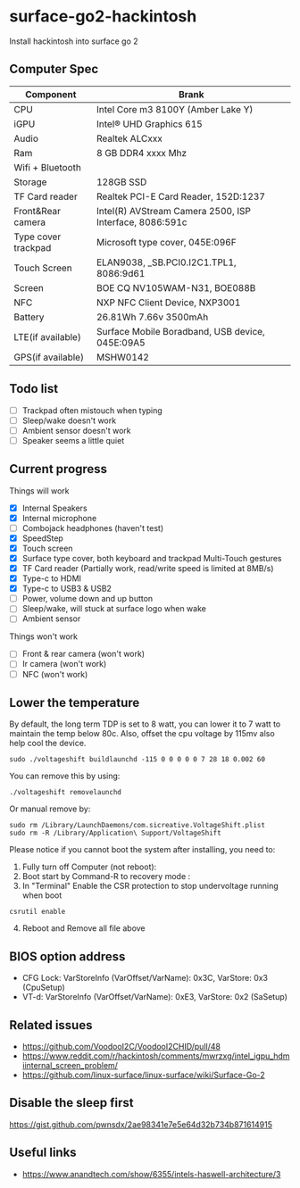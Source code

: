 # surface-go2-hackintosh
Install hackintosh into surface go 2

## Computer Spec

| Component        | Brank                              |
| ---------------- | ---------------------------------- |
| CPU              | Intel Core m3 8100Y (Amber Lake Y) |
| iGPU             | Intel® UHD Graphics 615            |
| Audio            | Realtek ALCxxx                     |
| Ram              | 8 GB DDR4 xxxx Mhz                |
| Wifi + Bluetooth |              |
| Storage             | 128GB SSD       |
| TF Card reader | Realtek PCI-E Card Reader, 152D:1237 |
|Front&Rear camera|Intel(R) AVStream Camera 2500, ISP Interface, 8086:591c|
|Type cover trackpad|Microsoft type cover, 045E:096F|
|Touch Screen|ELAN9038, \_SB.PCI0.I2C1.TPL1, 8086:9d61|
|Screen|BOE CQ NV105WAM-N31, BOE088B|
|NFC|NXP NFC Client Device, NXP3001|
|Battery|26.81Wh 7.66v 3500mAh|
|LTE(if available)|Surface Mobile Boradband, USB device, 045E:09A5|
|GPS(if available)|MSHW0142|

## Todo list
- [ ] Trackpad often mistouch when typing
- [ ] Sleep/wake doesn't work
- [ ] Ambient sensor doesn't work
- [ ] Speaker seems a little quiet

## Current progress
Things will work
- [x] Internal Speakers
- [x] Internal microphone
- [ ] Combojack headphones (haven't test)
- [x] SpeedStep
- [x] Touch screen
- [x] Surface type cover, both keyboard and trackpad Multi-Touch gestures
- [x] TF Card reader (Partially work, read/write speed is limited at 8MB/s)
- [x] Type-c to HDMI
- [x] Type-c to USB3 & USB2
- [ ] Power, volume down and up button
- [ ] Sleep/wake, will stuck at surface logo when wake
- [ ] Ambient sensor

Things won't work
- [ ] Front & rear camera (won't work)
- [ ] Ir camera (won't work)
- [ ] NFC (won't work)

## Lower the temperature
By default, the long term TDP is set to 8 watt, you can lower it to 7 watt to maintain the temp below 80c. Also, offset the cpu voltage by 115mv also help cool the device.
```
sudo ./voltageshift buildlaunchd -115 0 0 0 0 0 7 28 18 0.002 60
```
You can remove this by using:
```
./voltageshift removelaunchd
```
Or manual remove by:
 ```
sudo rm /Library/LaunchDaemons/com.sicreative.VoltageShift.plist
sudo rm -R /Library/Application\ Support/VoltageShift
```
Please notice if you cannot boot the system after installing, you need to:
1. Fully turn off Computer (not reboot):
2. Boot start by Command-R to recovery mode :
3. In "Terminal" Enable the CSR protection to stop undervoltage running when boot 
```
csrutil enable    
```
4. Reboot and Remove all file above

## BIOS option address

* CFG Lock: VarStoreInfo (VarOffset/VarName): 0x3C, VarStore: 0x3 (CpuSetup)
* VT-d: VarStoreInfo (VarOffset/VarName): 0xE3, VarStore: 0x2 (SaSetup)

## Related issues
* https://github.com/VoodooI2C/VoodooI2CHID/pull/48
* https://www.reddit.com/r/hackintosh/comments/mwrzxg/intel_igpu_hdmiinternal_screen_problem/
* https://github.com/linux-surface/linux-surface/wiki/Surface-Go-2

## Disable the sleep first
https://gist.github.com/pwnsdx/2ae98341e7e5e64d32b734b871614915

## Useful links
* https://www.anandtech.com/show/6355/intels-haswell-architecture/3
